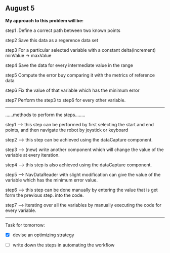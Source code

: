 ## August 5

**My approach to this problem will be:**

step1 .Define a correct path between two known points

step2 Save this data as a regerence data set

step3 For a particular selected variable with a constant delta(increment)\
  minValue -> maxValue

step4 Save the data for every intermediate value in the range

step5 Compute the error buy comparing it with the metrics of reference data

step6 Fix the value of that variable which has the minimum error

step7 Perform the step3 to step6 for every other variable.

---

......methods to perform the steps........

step1 —> this step can be performed by first selecting the start and end points, and then navigate the robot by joystick or keyboard

step2 —> this step can be achieved using the dataCapture component.

step3 —> (new) write another component which will change the value of the variable at every iteration.

step4 —> this step is also achieved using the dataCapture component.

step5 —> NavDataReader with slight modification can give the value of the variable which has the minimum error value.

step6 —> this step can be done manually by entering the value that is get form the previous step. into the code.

step7 —> iterating over all the variables by manually executing the code for every variable.





---
Task for tomorrow:

- [x] devise an optimizing strategy

- [ ] write down the steps in automating the workflow

